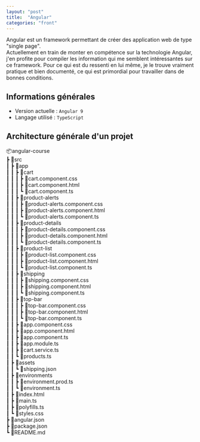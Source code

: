 ```yaml
---
layout: "post"  
title:  "Angular"  
categories: "front"  
--- 
```

Angular est un framework permettant de créer des application web de type "single page".  
Actuellement en train de monter en compétence sur la technologie Angular, j'en profite pour compiler les information qui me semblent intéressantes sur ce framework. Pour ce qui est du ressenti en lui même, je le trouve vraiment pratique et bien documenté, ce qui est primordial pour travailler dans de bonnes conditions.  

## Informations générales 
* Version actuelle : `Angular 9`
* Langage utilisé : `TypeScript`

## Architecture générale d'un projet

📦angular-course  
 ┣ 📂src  
 ┃ ┣ 📂app  
 ┃ ┃ ┣ 📂cart  
 ┃ ┃ ┃ ┣ 📜cart.component.css  
 ┃ ┃ ┃ ┣ 📜cart.component.html  
 ┃ ┃ ┃ ┗ 📜cart.component.ts  
 ┃ ┃ ┣ 📂product-alerts  
 ┃ ┃ ┃ ┣ 📜product-alerts.component.css  
 ┃ ┃ ┃ ┣ 📜product-alerts.component.html  
 ┃ ┃ ┃ ┗ 📜product-alerts.component.ts  
 ┃ ┃ ┣ 📂product-details  
 ┃ ┃ ┃ ┣ 📜product-details.component.css  
 ┃ ┃ ┃ ┣ 📜product-details.component.html  
 ┃ ┃ ┃ ┗ 📜product-details.component.ts  
 ┃ ┃ ┣ 📂product-list  
 ┃ ┃ ┃ ┣ 📜product-list.component.css  
 ┃ ┃ ┃ ┣ 📜product-list.component.html  
 ┃ ┃ ┃ ┗ 📜product-list.component.ts  
 ┃ ┃ ┣ 📂shipping  
 ┃ ┃ ┃ ┣ 📜shipping.component.css  
 ┃ ┃ ┃ ┣ 📜shipping.component.html  
 ┃ ┃ ┃ ┗ 📜shipping.component.ts  
 ┃ ┃ ┣ 📂top-bar  
 ┃ ┃ ┃ ┣ 📜top-bar.component.css  
 ┃ ┃ ┃ ┣ 📜top-bar.component.html  
 ┃ ┃ ┃ ┗ 📜top-bar.component.ts  
 ┃ ┃ ┣ 📜app.component.css  
 ┃ ┃ ┣ 📜app.component.html  
 ┃ ┃ ┣ 📜app.component.ts  
 ┃ ┃ ┣ 📜app.module.ts  
 ┃ ┃ ┣ 📜cart.service.ts  
 ┃ ┃ ┗ 📜products.ts  
 ┃ ┣ 📂assets  
 ┃ ┃ ┗ 📜shipping.json  
 ┃ ┣ 📂environments  
 ┃ ┃ ┣ 📜environment.prod.ts  
 ┃ ┃ ┗ 📜environment.ts  
 ┃ ┣ 📜index.html  
 ┃ ┣ 📜main.ts  
 ┃ ┣ 📜polyfills.ts  
 ┃ ┗ 📜styles.css  
 ┣ 📜angular.json  
 ┣ 📜package.json  
 ┗ 📜README.md  

